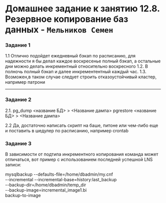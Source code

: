 
# Домашнее задание к занятию 12.8. Резервное копирование баз данных - `Мельников Семен`




### Задание 1
1.1 Отлично подойдет ежедневный бэкап по расписанию, для надежности я бы делал каждое воскресенье полный бэкап, а остальные дни можно делать инкрементный относительно воскресного
1.2. В полночь полный бэкап и далее инкрементентный каждый час.
1.3. Возможен,в таком случае следует строить отказоустойчивый кластер, например патрони

---

### Задание 2

2.1. 
pg_dump <название БД> > <Название дампа> 
pgrestore <название БД> > <Название дампа>

2.2
Да, достаточно написать скрипт на баше, питоне или чем-либо еще и поставить в шедулер по расписанию, например crontab



### Задание 3
В зависимости от подтипа инкрементного копирования команда может отличаться, вот пример с использованием последней успешной LNS записи:

mysqlbackup --defaults-file=/home/dbadmin/my.cnf \
  --incremental --incremental-base=history:last_backup \
  --backup-dir=/home/dbadmin/temp_dir \
  --backup-image=incremental_image1.bi \
   backup-to-image
